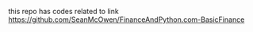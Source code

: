 this repo has codes related to link https://github.com/SeanMcOwen/FinanceAndPython.com-BasicFinance
